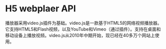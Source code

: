 # H5 webplaer API

播放器采用video.js插件为基础。video.js是一款基于HTML5的网络视频播放器。它支持HTML5和Flash视频，以及YouTube和Vimeo（通过插件）。支持在桌面和移动设备上播放视频。video.js从2010年中期开始，现已经在40多万个网站上使用。

